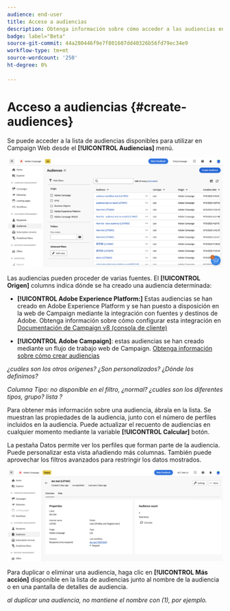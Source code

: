 ```yaml
---
audience: end-user
title: Acceso a audiencias
description: Obtenga información sobre cómo acceder a las audiencias en la web de Adobe Campaign
badge: label="Beta"
source-git-commit: 44a280446f9e7f801607dd40326b56fd79ec34e9
workflow-type: tm+mt
source-wordcount: '250'
ht-degree: 0%

---
```



# Acceso a audiencias {#create-audiences}

Se puede acceder a la lista de audiencias disponibles para utilizar en Campaign Web desde el **[!UICONTROL Audiencias]** menú.

![](assets/audiences-list.png)

Las audiencias pueden proceder de varias fuentes. El **[!UICONTROL Origen]** columns indica dónde se ha creado una audiencia determinada:

* **[!UICONTROL Adobe Experience Platform:]** Estas audiencias se han creado en Adobe Experience Platform y se han puesto a disposición en la web de Campaign mediante la integración con fuentes y destinos de Adobe. Obtenga información sobre cómo configurar esta integración en [Documentación de Campaign v8 (consola de cliente)](https://experienceleague.adobe.com/docs/campaign/campaign-v8/connect/ac-aep/ac-aep.html)

* **[!UICONTROL Adobe Campaign]**: estas audiencias se han creado mediante un flujo de trabajo web de Campaign. [Obtenga información sobre cómo crear audiencias](create-audiences.md)

*¿cuáles son los otros orígenes? ¿Son personalizados? ¿Dónde los definimos?*

*Columna Tipo: no disponible en el filtro, ¿normal? ¿cuáles son los diferentes tipos, grupo? lista ?*

Para obtener más información sobre una audiencia, ábrala en la lista. Se muestran las propiedades de la audiencia, junto con el número de perfiles incluidos en la audiencia. Puede actualizar el recuento de audiencias en cualquier momento mediante la variable **[!UICONTROL Calcular]** botón.

La pestaña Datos permite ver los perfiles que forman parte de la audiencia. Puede personalizar esta vista añadiendo más columnas. También puede aprovechar los filtros avanzados para restringir los datos mostrados.

![](assets/audiences-details.png)

Para duplicar o eliminar una audiencia, haga clic en **[!UICONTROL Más acción]** disponible en la lista de audiencias junto al nombre de la audiencia o en una pantalla de detalles de audiencia.

*al duplicar una audiencia, no mantiene el nombre con (1), por ejemplo.*
